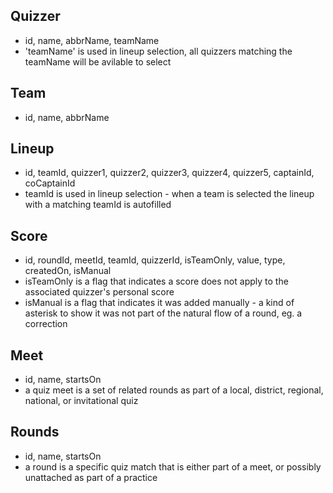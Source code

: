 ## Quizzer
- id, name, abbrName, teamName
- 'teamName' is used in lineup selection, all quizzers matching the teamName will be avilable to select

## Team
- id, name, abbrName

## Lineup
- id, teamId, quizzer1, quizzer2, quizzer3, quizzer4, quizzer5, captainId, coCaptainId
- teamId is used in lineup selection - when a team is selected the lineup with a matching teamId is autofilled

## Score
- id, roundId, meetId, teamId, quizzerId, isTeamOnly, value, type, createdOn, isManual
- isTeamOnly is a flag that indicates a score does not apply to the associated quizzer's personal score
- isManual is a flag that indicates it was added manually - a kind of asterisk to show it was not part of the natural flow of a round, eg. a correction

## Meet
- id, name, startsOn
- a quiz meet is a set of related rounds as part of a local, district, regional, national, or invitational quiz

## Rounds
- id, name, startsOn
- a round is a specific quiz match that is either part of a meet, or possibly unattached as part of a practice



